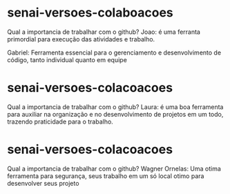 # senai-versoes-colaboacoes
 Qual a importancia de trabalhar com o github?
 Joao: é uma ferranta primordial para execução das atividades e trabalho.

Gabriel: Ferramenta essencial para o gerenciamento e desenvolvimento de código, tanto individual quanto em equipe

# senai-versoes-colacoacoes
Qual a importancia de trabalhar com o github?
Laura: é uma boa ferramenta para auxiliar na organização e no desenvolvimento de projetos em um todo, trazendo praticidade para o trabalho.

# senai-versoes-colacoacoes
Qual a importancia de trabalhar com o github?
Wagner Ornelas: Uma otima ferramenta para segurança, seus trabalho em um só local otimo para desenvolver seus projeto 